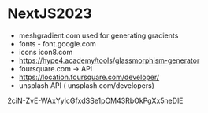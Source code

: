 # NextJS2023

- meshgradient.com used for generating gradients
- fonts - font.google.com
- icons icon8.com
- https://hype4.academy/tools/glassmorphism-generator
- foursquare.com -> API
- https://location.foursquare.com/developer/
- unsplash API ( unsplash.com/developers)

2ciN-ZvE-WAxYylcGfxdSSe1pOM43RbOkPgXx5neDlE